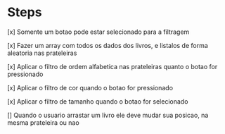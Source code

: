 # Steps

[x] Somente um botao pode estar selecionado para a filtragem

[x] Fazer um array com todos os dados dos livros, e listalos de forma aleatoria nas prateleiras

[x] Aplicar o filtro de ordem alfabetica nas prateleiras quanto o botao for pressionado

[x] Aplicar o filtro de cor quando o botao for pressionado

[x] Aplicar o filtro de tamanho quando o botao for selecionado

[] Quando o usuario arrastar um livro ele deve mudar sua posicao, na mesma prateleira ou nao